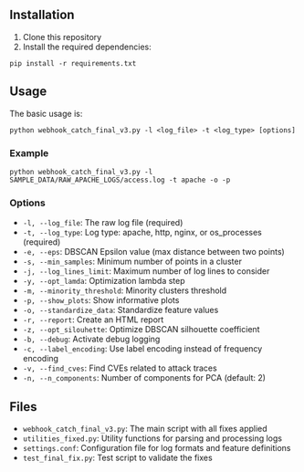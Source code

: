 ## Installation

1. Clone this repository
2. Install the required dependencies:

```
pip install -r requirements.txt
```

## Usage

The basic usage is:

```
python webhook_catch_final_v3.py -l <log_file> -t <log_type> [options]
```

### Example

```
python webhook_catch_final_v3.py -l SAMPLE_DATA/RAW_APACHE_LOGS/access.log -t apache -o -p
```

### Options

- `-l, --log_file`: The raw log file (required)
- `-t, --log_type`: Log type: apache, http, nginx, or os_processes (required)
- `-e, --eps`: DBSCAN Epsilon value (max distance between two points)
- `-s, --min_samples`: Minimum number of points in a cluster
- `-j, --log_lines_limit`: Maximum number of log lines to consider
- `-y, --opt_lamda`: Optimization lambda step
- `-m, --minority_threshold`: Minority clusters threshold
- `-p, --show_plots`: Show informative plots
- `-o, --standardize_data`: Standardize feature values
- `-r, --report`: Create an HTML report
- `-z, --opt_silouhette`: Optimize DBSCAN silhouette coefficient
- `-b, --debug`: Activate debug logging
- `-c, --label_encoding`: Use label encoding instead of frequency encoding
- `-v, --find_cves`: Find CVEs related to attack traces
- `-n, --n_components`: Number of components for PCA (default: 2)

## Files

- `webhook_catch_final_v3.py`: The main script with all fixes applied
- `utilities_fixed.py`: Utility functions for parsing and processing logs
- `settings.conf`: Configuration file for log formats and feature definitions
- `test_final_fix.py`: Test script to validate the fixes

